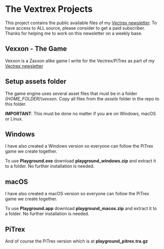 # The Vextrex Projects

This project contains the public available files of my [Vectrex newsletter](https://vectrex.substack.com).
To have access to ALL source, please consider to get a paid subscriber.
Thanks for helping me to work on this newsletter on a weekly base.

## Vexxon - The Game

Vexxon is a Zaxxon alike game I write for the Vectrex/PiTrex as part of my [Vectrex newsletter](https://vectrex.substack.com)


## Setup assets folder

The game engine uses several asset files that must be in a folder *{HOME_FOLDER}\vexxon*.
Copy all files from the *assets* folder in the repo to this folder.

**IMPORTANT**: This must be done no matter if you are on Windows, macOS or Linux.


## Windows

I have also created a Windows version so everyone can follow the PiTrex game we create together.

To use **Playground.exe** download **playground_windows.zip** and extract it to a folder.
No further installation is needed.


## macOS

I have also created a macOS version so everyone can follow the PiTrex game we create together.

To use **Playground.app** download **playground_macos.zip** and extract it to a folder.
No further installation is needed.


## PiTrex

And of course the PiTrex version which is at **playground_pitrex.tra.gz**

